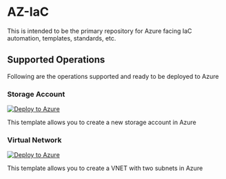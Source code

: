 # AZ-IaC

This is intended to be the primary repository for Azure facing IaC automation, templates, standards, etc.

## Supported Operations

Following are the operations supported and ready to be deployed to Azure

### Storage Account

[![Deploy to Azure](https://aka.ms/deploytoazurebutton)](https://portal.azure.com/#create/Microsoft.Template/uri/https%3A%2F%2Fraw.githubusercontent.com%2FTusharNagar211%2FIaC%2Frefs%2Fheads%2Fmain%2Fquick-start-templates%2Fstorage-account.json)

This template allows you to create a new storage account in Azure

### Virtual Network

[![Deploy to Azure](https://aka.ms/deploytoazurebutton)](https://portal.azure.com/#create/Microsoft.Template/uri/https%3A%2F%2Fraw.githubusercontent.com%2FTusharNagar211%2FIaC%2Frefs%2Fheads%2Fmain%2Fquick-start-templates%2Fvnet-two-subnet.json)

This template allows you to create a VNET with two subnets in Azure





